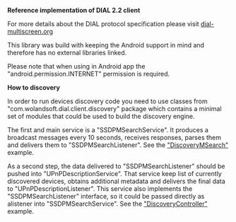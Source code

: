 **Reference implementation of DIAL 2.2 client**

For more details about the DIAL protocol specification please visit [dial-multiscreen.org](http://www.dial-multiscreen.org/)

This library was build with keeping the Android support in mind and therefore has no external libraries linked.

Please note that when using in Android app the "android.permission.INTERNET" permission is required.


**How to discovery**

In order to run devices discovery code you need to use classes from "com.wolandsoft.dial.client.discovery" package which contains a minimal set of modules that could be used to build the discovery engine.

The first and main service is a "SSDPMSearchService".
It produces a broadcast messages every 10 seconds, receives responses, parses them and delivers them to "SSDPMSearchListener".
See the ["DiscoveryMSearch"](https://raw.githubusercontent.com/alexs20/DIAL-reference-client/development/src/example/java/DiscoveryMSearch.java) example.

As a second step, the data delivered to "SSDPMSearchListener" should be pushed into "UPnPDescriptionService".
That service keep list of currently discovered devices, obtains additional metadata and delivers the final data to "UPnPDescriptionListener".
This service also implements the "SSDPMSearchListener" interface, so it could be passed directly as alistener into "SSDPMSearchService".
See the ["DiscoveryController"](https://raw.githubusercontent.com/alexs20/DIAL-reference-client/development/src/example/java/DiscoveryController.java) example.
 



